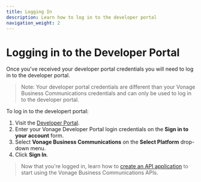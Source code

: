 ```yaml
---
title: Logging In
description: Learn how to log in to the developer portal
navigation_weight: 2
---
```


#  Logging in to the Developer Portal

Once you've received your developer portal credentials you will need to log in to the developer portal.

> Note: Your developer portal credentials are different than your Vonage Business Communications credentials and can only be used to log in to the developer portal.

To log in to the developert portal:

1. Visit the [Developer Portal](https://developer.vonage.com).
2. Enter your Vonage Developer Portal login credentials on the **Sign in to your account** form.
3. Select **Vonage Business Communications** on the **Select Platform** drop-down menu.
4. Click **Sign In**.

> Now that you're logged in, learn how to [create an API application](/concepts/guides/create-an-application) to start using the Vonage Business Communications APIs.
